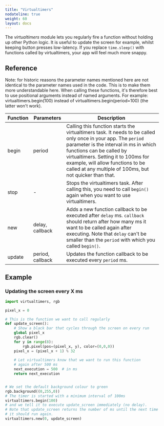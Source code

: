 ```yaml
---
title: "Virtualtimers"
nodateline: true
weight: 60
layout: docs
---
```


The *virtualtimers* module lets you regularly fire a function without holding up other Python logic. It is useful to update the screen for example, whilst keeping button presses low-latency. If you replace `time.sleep()` with functions called by virtualtimers, your app will feel much more snappy. 

## Reference

<div class="info">
Note: for historic reasons the parameter names mentioned here are not identical to the parameter names used in the code. This is to make them more understandable here. When calling these functions, it's therefore best to use positional arguments instead of named arguments. For example: virtualtimers.begin(100) instead of virtualtimers.begin(period=100) (the latter won't work).
</div>


| Function | Parameters | Description |
| --- | --- | --- |
| begin    | period | Calling this function starts the virtualtimers task. It needs to be called only once in your app. The `period` parameter is the interval in ms in which functions can be called by virtualtimers. Setting it to 100ms for example, will allow functions to be called at any multiple of 100ms, but not quicker than that. |
| stop    | - | Stops the virtualtimers task. After calling this, you need to call `begin()` again when you want to use virtualtimers. |
| new    | delay, callback | Adds a new function callback to be executed after `delay` ms. `callback` should return after how many ms it want to be called again after executing. Note that `delay` can't be smaller than the `period` with which you called `begin()`. |
| update    | period, callback | Updates the function callback to be executed every `period` ms. |


## Example

### Updating the screen every X ms
```python
import virtualtimers, rgb

pixel_x = 0

# This is the function we want to call regularly
def update_screen():
    # Show a black bar that cycles through the screen on every run
    global pixel_x
    rgb.clear()
    for y in range(8):
        rgb.pixel(pos=(pixel_x, y), color=(0,0,0))
    pixel_x = (pixel_x + 1) % 32
    
    # Let virtualtimers know that we want to run this function
    # again after 500 ms
    next_execution = 500  # in ms
    return next_execution


# We set the default background colour to green
rgb.background((0,255,0))
# The timer is started with a minimum interval of 100ms
virtualtimers.begin(100)
# and we tell it to execute update_screen immediately (no delay).
# Note that update_screen returns the number of ms until the next time
# it should run again.
virtualtimers.new(0, update_screen)
```